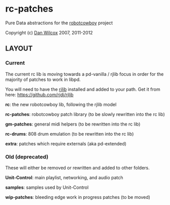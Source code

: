 rc-patches
==========

Pure Data abstractions for the [robotcowboy](http://robotcowboy.com) project

Copyright (c) [Dan Wilcox](danomatika.com) 2007, 2011-2012

LAYOUT
------

### Current

The current rc lib is moving towards a pd-vanilla / rjlib focus in order for the majority of patches to work in libpd.

You will need to have the [rjlib](https://github.com/rjdj/rjlib) installed and added to your path. Get it from here: https://github.com/rjdj/rjlib

**rc**: the new robotcowboy lib, following the rjlib model

**rc-patches**: robotcowboy patch library (to be slowly rewritten into the rc lib)

**gm-patches**: general midi helpers (to be rewritten into the rc lib)

**rc-drums**: 808 drum emulation (to be rewritten into the rc lib)

**extra**: patches which require externals (aka pd-extended)

### Old (deprecated)

These will either be removed or rewritten and added to other folders.

**Unit-Control**: main playlist, networking, and audio patch

**samples**: samples used by Unit-Control

**wip-patches**: bleeding edge work in progress patches (to be moved)
